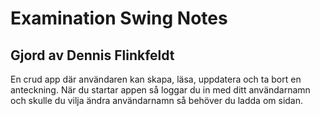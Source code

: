 # Examination Swing Notes 
## Gjord av Dennis Flinkfeldt

En crud app där användaren kan skapa, läsa, uppdatera och ta bort en anteckning. När du startar appen så loggar du in med ditt användarnamn och skulle du vilja ändra användarnamn så behöver du ladda om sidan.
